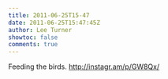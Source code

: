 ```yaml
---
title: 2011-06-25T15-47
date: 2011-06-25T15:47:45Z
author: Lee Turner
showtoc: false
comments: true
---
```


Feeding the birds.  http://instagr.am/p/GW8Qx/

